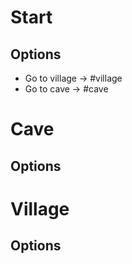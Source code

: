 # Start

## Options
 - Go to village -> #village
 - Go to cave -> #cave

# Cave

## Options

# Village

## Options